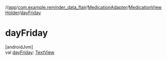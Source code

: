 //[app](../../../../index.md)/[com.example.reminder_data_flair](../../index.md)/[MedicationAdapter](../index.md)/[MedicationViewHolder](index.md)/[dayFriday](day-friday.md)

# dayFriday

[androidJvm]\
val [dayFriday](day-friday.md): [TextView](https://developer.android.com/reference/kotlin/android/widget/TextView.html)
